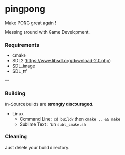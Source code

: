 # pingpong
Make PONG great again !

Messing around with Game Development.


### Requirements
  - cmake
  - SDL2 (https://www.libsdl.org/download-2.0.php)
  - SDL_image 
  - SDL_ttf


--

### Building
In-Source builds are **strongly discouraged**.

* Linux : 
  * Command Line : `cd build/` then `cmake .. && make`
  * Sublime Text : run `subl_cmake.sh`

### Cleaning
Just delete your build directory.
